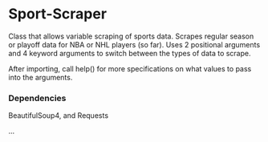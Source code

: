 # Sport-Scraper

Class that allows variable scraping of sports data. Scrapes regular season or playoff data for NBA or NHL players (so far). Uses 2 positional arguments and 4 keyword arguments to switch between the types of data to scrape. 

After importing, call help() for more specifications on what values to pass into the arguments. 

### Dependencies

BeautifulSoup4, and Requests

...
